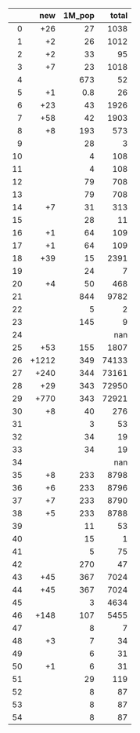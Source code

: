|    |   new |   1M_pop |   total |
|---:|------:|---------:|--------:|
|  0 |   +26 |     27   |    1038 |
|  1 |    +2 |     26   |    1012 |
|  2 |    +2 |     33   |      95 |
|  3 |    +7 |     23   |    1018 |
|  4 |       |    673   |      52 |
|  5 |    +1 |      0.8 |      26 |
|  6 |   +23 |     43   |    1926 |
|  7 |   +58 |     42   |    1903 |
|  8 |    +8 |    193   |     573 |
|  9 |       |     28   |       3 |
| 10 |       |      4   |     108 |
| 11 |       |      4   |     108 |
| 12 |       |     79   |     708 |
| 13 |       |     79   |     708 |
| 14 |    +7 |     31   |     313 |
| 15 |       |     28   |      11 |
| 16 |    +1 |     64   |     109 |
| 17 |    +1 |     64   |     109 |
| 18 |   +39 |     15   |    2391 |
| 19 |       |     24   |       7 |
| 20 |    +4 |     50   |     468 |
| 21 |       |    844   |    9782 |
| 22 |       |      5   |       2 |
| 23 |       |    145   |       9 |
| 24 |       |          |     nan |
| 25 |   +53 |    155   |    1807 |
| 26 | +1212 |    349   |   74133 |
| 27 |  +240 |    344   |   73161 |
| 28 |   +29 |    343   |   72950 |
| 29 |  +770 |    343   |   72921 |
| 30 |    +8 |     40   |     276 |
| 31 |       |      3   |      53 |
| 32 |       |     34   |      19 |
| 33 |       |     34   |      19 |
| 34 |       |          |     nan |
| 35 |    +8 |    233   |    8798 |
| 36 |    +6 |    233   |    8796 |
| 37 |    +7 |    233   |    8790 |
| 38 |    +5 |    233   |    8788 |
| 39 |       |     11   |      53 |
| 40 |       |     15   |       1 |
| 41 |       |      5   |      75 |
| 42 |       |    270   |      47 |
| 43 |   +45 |    367   |    7024 |
| 44 |   +45 |    367   |    7024 |
| 45 |       |      3   |    4634 |
| 46 |  +148 |    107   |    5455 |
| 47 |       |      8   |       7 |
| 48 |    +3 |      7   |      34 |
| 49 |       |      6   |      31 |
| 50 |    +1 |      6   |      31 |
| 51 |       |     29   |     119 |
| 52 |       |      8   |      87 |
| 53 |       |      8   |      87 |
| 54 |       |      8   |      87 |